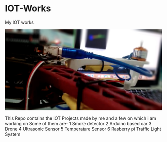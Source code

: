 # IOT-Works
My IOT works

![Image](https://github.com/Ishaan28malik/IOT-Works/blob/master/demo.jpg)

This Repo contains the IOT Projects made by me and a few on which i am working on </n>
Some of them are-
1 Smoke detector 
2 Arduino based car
3 Drone 
4 Ultrasonic Sensor
5 Temperature Sensor
6 Rasberry pi Traffic Light System 
